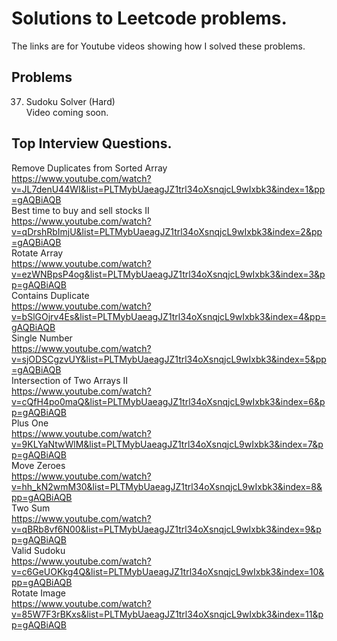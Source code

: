 
# Solutions to Leetcode problems.

The links are for Youtube videos showing how I solved these problems.

## Problems
37. Sudoku Solver (Hard)  
Video coming soon.


## Top Interview Questions.

Remove Duplicates from Sorted Array  
https://www.youtube.com/watch?v=JL7denU44WI&list=PLTMybUaeagJZ1trl34oXsnqjcL9wIxbk3&index=1&pp=gAQBiAQB  
Best time to buy and sell stocks II  
https://www.youtube.com/watch?v=qDrshRbImjU&list=PLTMybUaeagJZ1trl34oXsnqjcL9wIxbk3&index=2&pp=gAQBiAQB  
Rotate Array  
https://www.youtube.com/watch?v=ezWNBpsP4og&list=PLTMybUaeagJZ1trl34oXsnqjcL9wIxbk3&index=3&pp=gAQBiAQB  
Contains Duplicate  
https://www.youtube.com/watch?v=bSlGOjrv4Es&list=PLTMybUaeagJZ1trl34oXsnqjcL9wIxbk3&index=4&pp=gAQBiAQB  
Single Number  
https://www.youtube.com/watch?v=sjODSCgzvUY&list=PLTMybUaeagJZ1trl34oXsnqjcL9wIxbk3&index=5&pp=gAQBiAQB  
Intersection of Two Arrays II  
https://www.youtube.com/watch?v=cQfH4po0maQ&list=PLTMybUaeagJZ1trl34oXsnqjcL9wIxbk3&index=6&pp=gAQBiAQB  
Plus One  
https://www.youtube.com/watch?v=9KLYaNtwWlM&list=PLTMybUaeagJZ1trl34oXsnqjcL9wIxbk3&index=7&pp=gAQBiAQB  
Move Zeroes  
https://www.youtube.com/watch?v=hh_kN2wmM30&list=PLTMybUaeagJZ1trl34oXsnqjcL9wIxbk3&index=8&pp=gAQBiAQB  
Two Sum  
https://www.youtube.com/watch?v=qBRb8vf6N00&list=PLTMybUaeagJZ1trl34oXsnqjcL9wIxbk3&index=9&pp=gAQBiAQB  
Valid Sudoku  
https://www.youtube.com/watch?v=c6GeUOKkg4Q&list=PLTMybUaeagJZ1trl34oXsnqjcL9wIxbk3&index=10&pp=gAQBiAQB  
Rotate Image  
https://www.youtube.com/watch?v=85W7F3rBKxs&list=PLTMybUaeagJZ1trl34oXsnqjcL9wIxbk3&index=11&pp=gAQBiAQB  

